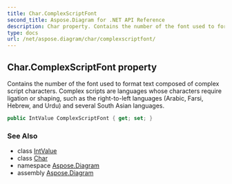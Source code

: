 ```yaml
---
title: Char.ComplexScriptFont
second_title: Aspose.Diagram for .NET API Reference
description: Char property. Contains the number of the font used to format text composed of complex script characters. Complex scripts are languages whose characters require ligation or shaping such as the righttoleft languages Arabic Farsi Hebrew and Urdu and several South Asian languages
type: docs
url: /net/aspose.diagram/char/complexscriptfont/
---
```

## Char.ComplexScriptFont property

Contains the number of the font used to format text composed of complex script characters. Complex scripts are languages whose characters require ligation or shaping, such as the right-to-left languages (Arabic, Farsi, Hebrew, and Urdu) and several South Asian languages.

```csharp
public IntValue ComplexScriptFont { get; set; }
```

### See Also

* class [IntValue](../../intvalue/)
* class [Char](../)
* namespace [Aspose.Diagram](../../char/)
* assembly [Aspose.Diagram](../../../)


